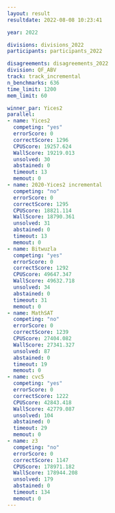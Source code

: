 ```yaml
---
layout: result
resultdate: 2022-08-08 10:23:41

year: 2022

divisions: divisions_2022
participants: participants_2022

disagreements: disagreements_2022
division: QF_ABV
track: track_incremental
n_benchmarks: 636
time_limit: 1200
mem_limit: 60

winner_par: Yices2
parallel:
- name: Yices2
  competing: "yes"
  errorScore: 0
  correctScore: 1296
  CPUScore: 19257.624
  WallScore: 19219.013
  unsolved: 30
  abstained: 0
  timeout: 13
  memout: 0
- name: 2020-Yices2 incremental
  competing: "no"
  errorScore: 0
  correctScore: 1295
  CPUScore: 18821.114
  WallScore: 18790.361
  unsolved: 31
  abstained: 0
  timeout: 13
  memout: 0
- name: Bitwuzla
  competing: "yes"
  errorScore: 0
  correctScore: 1292
  CPUScore: 49647.347
  WallScore: 49632.718
  unsolved: 34
  abstained: 0
  timeout: 31
  memout: 0
- name: MathSAT
  competing: "no"
  errorScore: 0
  correctScore: 1239
  CPUScore: 27404.082
  WallScore: 27341.327
  unsolved: 87
  abstained: 0
  timeout: 19
  memout: 0
- name: cvc5
  competing: "yes"
  errorScore: 0
  correctScore: 1222
  CPUScore: 42843.418
  WallScore: 42779.087
  unsolved: 104
  abstained: 0
  timeout: 29
  memout: 0
- name: z3
  competing: "no"
  errorScore: 0
  correctScore: 1147
  CPUScore: 178971.182
  WallScore: 178944.208
  unsolved: 179
  abstained: 0
  timeout: 134
  memout: 0
---
```

